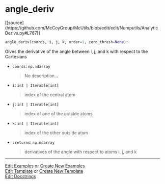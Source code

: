 # <a id="McUtils.Numputils.AnalyticDerivs.angle_deriv">angle_deriv</a>
<div class="docs-source-link" markdown="1">
[[source](https://github.com/McCoyGroup/McUtils/blob/edit/edit/Numputils/AnalyticDerivs.py#L767)]
</div>

```python
angle_deriv(coords, i, j, k, order=1, zero_thresh=None): 
```
Gives the derivative of the angle between i, j, and k with respect to the Cartesians
- `coords`: `np.ndarray`
    >No description...
- `i`: `int | Iterable[int]`
    >index of the central atom
- `j`: `int | Iterable[int]`
    >index of one of the outside atoms
- `k`: `int | Iterable[int]`
    >index of the other outside atom
- `:returns`: `np.ndarray`
    >derivatives of the angle with respect to atoms i, j, and k 



___

[Edit Examples](https://github.com/McCoyGroup/McUtils/edit/gh-pages/ci/examples/McUtils/Numputils/AnalyticDerivs/angle_deriv.md) or 
[Create New Examples](https://github.com/McCoyGroup/McUtils/new/gh-pages/?filename=ci/examples/McUtils/Numputils/AnalyticDerivs/angle_deriv.md) <br/>
[Edit Template](https://github.com/McCoyGroup/McUtils/edit/gh-pages/ci/docs/McUtils/Numputils/AnalyticDerivs/angle_deriv.md) or 
[Create New Template](https://github.com/McCoyGroup/McUtils/new/gh-pages/?filename=ci/docs/templates/McUtils/Numputils/AnalyticDerivs/angle_deriv.md) <br/>
[Edit Docstrings](https://github.com/McCoyGroup/McUtils/edit/edit/Numputils/AnalyticDerivs.py#L767?message=Update%20Docs)